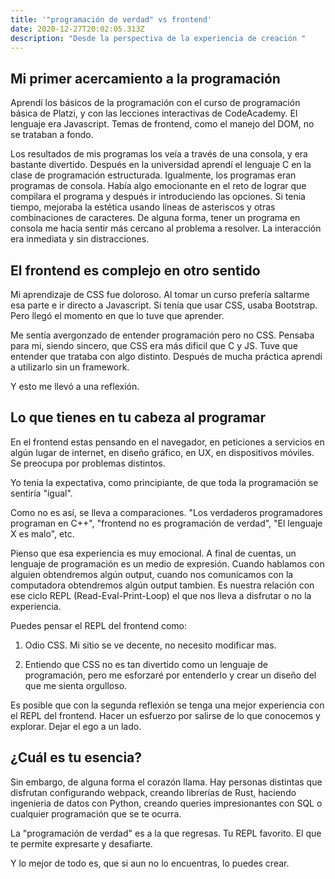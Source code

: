 ```yaml
---
title: '"programación de verdad" vs frontend'
date: 2020-12-27T20:02:05.313Z
description: "Desde la perspectiva de la experiencia de creación "
---
```

## Mi primer acercamiento a la programación

Aprendí los básicos de la programación con el curso de programación básica de Platzi, y con las lecciones interactivas de CodeAcademy. El lenguaje era Javascript. Temas de frontend, como el manejo del DOM, no se trataban a fondo. 

Los resultados de mis programas los veía a través de una consola, y era bastante divertido. Después en la universidad aprendí el lenguaje C en la clase de programación estructurada. Igualmente, los programas eran programas de consola. Había algo emocionante en el reto de lograr que compilara el programa y después ir introduciendo las opciones. Si tenia tiempo, mejoraba la estética usando líneas de asteriscos y otras combinaciones de caracteres. De alguna forma, tener un programa en consola me hacia sentir más cercano al problema a resolver. La interacción era inmediata y sin distracciones. 

## El frontend es complejo en otro sentido

Mi aprendizaje de CSS fue doloroso. Al tomar un curso prefería saltarme esa parte e ir directo a Javascript. Si tenía que usar CSS, usaba Bootstrap. Pero llegó el momento en que lo tuve que aprender. 

Me sentía avergonzado de entender programación pero no CSS. Pensaba para mi, siendo sincero, que CSS era más dificil que C y JS. Tuve que entender que trataba con algo distinto. Después de mucha práctica aprendí a utilizarlo sin un framework. 

Y esto me llevó a una reflexión. 

## Lo que tienes en tu cabeza al programar

En el frontend estas pensando en el navegador, en peticiones a servicios en algún lugar de internet, en diseño gráfico, en UX, en dispositivos móviles. Se preocupa por problemas distintos. 

Yo tenia la expectativa, como principiante, de que toda la programación se sentiría "igual". 

Como no es así, se lleva a comparaciones. "Los verdaderos programadores programan en C++", "frontend no es programación de verdad", "El lenguaje X es malo", etc. 

Pienso que esa experiencia es muy emocional. A final de cuentas, un lenguaje de programación es un medio de expresión. Cuando hablamos con alguien obtendremos algún output, cuando nos comunicamos con la computadora obtendremos algún output tambien. Es nuestra relación con ese ciclo REPL (Read-Eval-Print-Loop) el que nos lleva a disfrutar o no la experiencia. 

Puedes pensar el REPL del frontend como:

1. Odio CSS. Mi sitio se ve decente, no necesito modificar mas.

2. Entiendo que CSS no es tan divertido como un lenguaje de programación, pero me esforzaré por entenderlo y crear un diseño del que me sienta orgulloso. 

Es posible que con la segunda reflexión se tenga una mejor experiencia con el REPL del frontend. Hacer un esfuerzo por salirse de lo que conocemos y explorar. Dejar el ego a un lado. 

## ¿Cuál es tu esencia?

Sin embargo, de alguna forma el corazón llama. Hay personas distintas que disfrutan configurando webpack, creando librerías de Rust, haciendo ingenieria de datos con Python, creando queries impresionantes con SQL o cualquier programación que se te ocurra. 

La "programación de verdad" es a la que regresas. Tu REPL favorito. El que te permite expresarte y desafiarte. 

Y lo mejor de todo es, que si aun no lo encuentras, lo puedes crear.